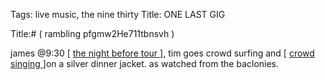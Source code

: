 Tags: live music, the nine thirty
Title: ONE LAST GIG
  
Title:# ( rambling pfgmw2He711tbnsvh )  
  
james @9:30 [ [ the night before tour ](https://www.oneofthethree.com/2010/09/27/washington-9-30-club-27th-september-2010/) ], tim goes crowd surfing and [ [ crowd singing ](https://www.youtube.com/watch?v=_JKo98hZtiY) ]on a silver dinner jacket. as watched from the baclonies.  
